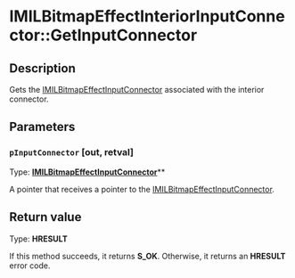 # IMILBitmapEffectInteriorInputConnector::GetInputConnector

## Description

Gets the [IMILBitmapEffectInputConnector](https://learn.microsoft.com/previous-versions/windows/desktop/api/mileffects/nn-mileffects-imilbitmapeffectinputconnector) associated with the interior connector.

## Parameters

### `pInputConnector` [out, retval]

Type: **[IMILBitmapEffectInputConnector](https://learn.microsoft.com/previous-versions/windows/desktop/api/mileffects/nn-mileffects-imilbitmapeffectinputconnector)****

A pointer that receives a pointer to the [IMILBitmapEffectInputConnector](https://learn.microsoft.com/previous-versions/windows/desktop/api/mileffects/nn-mileffects-imilbitmapeffectinputconnector).

## Return value

Type: **HRESULT**

If this method succeeds, it returns **S_OK**. Otherwise, it returns an **HRESULT** error code.